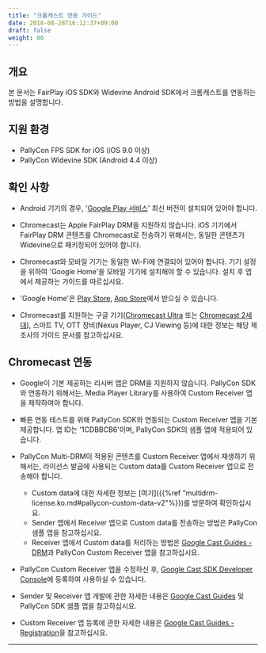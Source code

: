 ```yaml
---
title: "크롬캐스트 연동 가이드"
date: 2018-08-28T16:12:37+09:00
draft: false
weight: 80
---
```


## 개요

본 문서는 FairPlay iOS SDK와 Widevine Android SDK에서 크롬캐스트를 연동하는 방법을 설명합니다.

## 지원 환경

- PallyCon FPS SDK for iOS (iOS 9.0 이상)
- PallyCon Widevine SDK (Android 4.4 이상)

## 확인 사항

- Android 기기의 경우, '[Google Play 서비스](https://play.google.com/store/apps/details?id=com.google.android.gms)' 최신 버전이 설치되어 있어야 합니다.

- Chromecast는 Apple FairPlay DRM을 지원하지 않습니다. iOS 기기에서 FairPlay DRM 콘텐츠를 Chromecast로 전송하기 위해서는, 동일한 콘텐츠가 Widevine으로 패키징되어 있어야 합니다.

- Chromecast와 모바일 기기는 동일한 Wi-Fi에 연결되어 있어야 합니다. 기기 설정을 위하여 'Google Home'을 모바일 기기에 설치해야 할 수 있습니다. 설치 후 앱에서 제공하는 가이드를 따르십시요.

- 'Google Home'은 [Play Store](https://play.google.com/store/apps/details?id=com.google.android.apps.chromecast.app), [App Store](https://itunes.apple.com/us/app/google-home/id680819774)에서 받으실 수 있습니다.

- Chromecast를 지원하는 구글 기기([Chromecast Ultra](https://store.google.com/us/product/chromecast_ultra) 또는 [Chromecast 2세대](https://store.google.com/us/product/chromecast_2015)), 스마트 TV, OTT 장비(Nexus Player, CJ Viewing 등)에 대한 정보는 해당 제조사의 가이드 문서를 참고하십시요.

## Chromecast 연동

- Google이 기본 제공하는 리시버 앱은 DRM을 지원하지 않습니다. PallyCon SDK와 연동하기 위해서는, Media Player Library를 사용하여 Custom Receiver 앱을 제작하여야 합니다.

- 빠른 연동 테스트를 위해 PallyCon SDK와 연동되는 Custom Receiver 앱을 기본 제공합니다. 앱 ID는 '1CDBBCB6'이며, PallyCon SDK의 샘플 앱에 적용되어 있습니다.

- PallyCon Multi-DRM이 적용된 콘텐츠를 Custom Receiver 앱에서 재생하기 위해서는, 라이선스 발급에 사용되는 Custom data를 Custom Receiver 앱으로 전송해야 합니다.

  - Custom data에 대한 자세한 정보는 [여기]({{%ref "multidrm-license.ko.md#pallycon-custom-data-v2"%}})를 방문하여 확인하십시요.
  - Sender 앱에서 Receiver 앱으로 Custom data를 전송하는 방법은 PallyCon 샘플 앱을 참고하십시요.
  - Receiver 앱에서 Custom data를 처리하는 방법은 [Google Cast Guides - DRM](https://developers.google.com/cast/docs/player#drm-playreadywidevine)과 PallyCon Custom Receiver 앱을 참고하십시요.
  
- PallyCon Custom Receiver 앱을 수정하신 후, [Google Cast SDK Developer Console](https://cast.google.com/publish/)에 등록하여 사용하실 수 있습니다.

- Sender 및 Receiver 앱 개발에 관한 자세한 내용은 [Google Cast Guides](https://developers.google.com/cast/docs/developers) 및 PallyCon SDK 샘플 앱을 참고하십시요.

- Custom Receiver 앱 등록에 관한 자세한 내용은 [Google Cast Guides - Registration](https://developers.google.com/cast/docs/registration)을 참고하십시요.

***